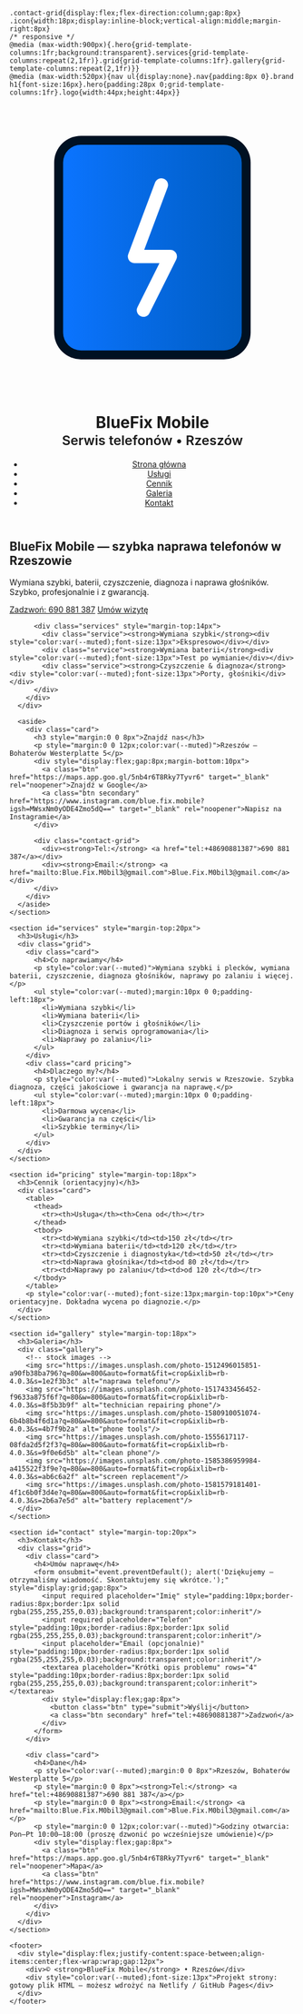 
<!doctype html>
    .contact-grid{display:flex;flex-direction:column;gap:8px}
    .icon{width:18px;display:inline-block;vertical-align:middle;margin-right:8px}
    /* responsive */
    @media (max-width:900px){.hero{grid-template-columns:1fr;background:transparent}.services{grid-template-columns:repeat(2,1fr)}.grid{grid-template-columns:1fr}.gallery{grid-template-columns:repeat(2,1fr)}}
    @media (max-width:520px){nav ul{display:none}.nav{padding:8px 0}.brand h1{font-size:16px}.hero{padding:28px 0;grid-template-columns:1fr}.logo{width:44px;height:44px}}
  </style>
</head>
<body>
  <header>
    <div class="container nav">
      <div class="brand">
        <div class="logo" aria-hidden>
          <!-- inline SVG logo: phone + lightning -->
          <svg viewBox="0 0 64 64" fill="none" xmlns="http://www.w3.org/2000/svg">
            <rect x="10" y="7" width="44" height="50" rx="6" fill="#012"/>
            <rect x="12" y="9" width="40" height="46" rx="4" fill="url(#g)"/>
            <path d="M34 18 L28 34 L36 34 L30 46" stroke="white" stroke-width="3" stroke-linecap="round" stroke-linejoin="round"/>
            <defs><linearGradient id="g" x1="0" x2="1"><stop offset="0" stop-color="#0b74ff" stop-opacity="1"/><stop offset="1" stop-color="#0066d6" stop-opacity="0.9"/></linearGradient></defs>
          </svg>
        </div>
        <div>
          <h1>BlueFix Mobile<br/><small style="color:var(--muted);font-weight:600">Serwis telefonów • Rzeszów</small></h1>
        </div>
      </div>
      <nav>
        <ul>
          <li><a href="#home">Strona główna</a></li>
          <li><a href="#services">Usługi</a></li>
          <li><a href="#pricing">Cennik</a></li>
          <li><a href="#gallery">Galeria</a></li>
          <li><a href="#contact">Kontakt</a></li>
        </ul>
      </nav>
    </div>
  </header>

  <main class="container">
    <section id="home" class="hero">
      <div>
        <div class="card">
          <h2>BlueFix Mobile — szybka naprawa telefonów w Rzeszowie</h2>
          <p>Wymiana szybki, baterii, czyszczenie, diagnoza i naprawa głośników. Szybko, profesjonalnie i z gwarancją.</p>
          <div class="cta">
            <a class="btn" href="tel:+48690881387">Zadzwoń: 690 881 387</a>
            <a class="btn secondary" href="#contact">Umów wizytę</a>
          </div>

          <div class="services" style="margin-top:14px">
            <div class="service"><strong>Wymiana szybki</strong><div style="color:var(--muted);font-size:13px">Ekspresowo</div></div>
            <div class="service"><strong>Wymiana baterii</strong><div style="color:var(--muted);font-size:13px">Test po wymianie</div></div>
            <div class="service"><strong>Czyszczenie & diagnoza</strong><div style="color:var(--muted);font-size:13px">Porty, głośniki</div></div>
          </div>
        </div>
      </div>

      <aside>
        <div class="card">
          <h3 style="margin:0 0 8px">Znajdź nas</h3>
          <p style="margin:0 0 12px;color:var(--muted)">Rzeszów — Bohaterów Westerplatte 5</p>
          <div style="display:flex;gap:8px;margin-bottom:10px">
            <a class="btn" href="https://maps.app.goo.gl/5nb4r6T8Rky7Tyvr6" target="_blank" rel="noopener">Znajdź w Google</a>
            <a class="btn secondary" href="https://www.instagram.com/blue.fix.mobile?igsh=MWsxNm0yODE4Zmo5dQ==" target="_blank" rel="noopener">Napisz na Instagramie</a>
          </div>

          <div class="contact-grid">
            <div><strong>Tel:</strong> <a href="tel:+48690881387">690 881 387</a></div>
            <div><strong>Email:</strong> <a href="mailto:Blue.Fix.M0bil3@gmail.com">Blue.Fix.M0bil3@gmail.com</a></div>
          </div>
        </div>
      </aside>
    </section>

    <section id="services" style="margin-top:20px">
      <h3>Usługi</h3>
      <div class="grid">
        <div class="card">
          <h4>Co naprawiamy</h4>
          <p style="color:var(--muted)">Wymiana szybki i plecków, wymiana baterii, czyszczenie, diagnoza głośników, naprawy po zalaniu i więcej.</p>
          <ul style="color:var(--muted);margin:10px 0 0;padding-left:18px">
            <li>Wymiana szybki</li>
            <li>Wymiana baterii</li>
            <li>Czyszczenie portów i głośników</li>
            <li>Diagnoza i serwis oprogramowania</li>
            <li>Naprawy po zalaniu</li>
          </ul>
        </div>
        <div class="card pricing">
          <h4>Dlaczego my?</h4>
          <p style="color:var(--muted)">Lokalny serwis w Rzeszowie. Szybka diagnoza, części jakościowe i gwarancja na naprawę.</p>
          <ul style="color:var(--muted);margin:10px 0 0;padding-left:18px">
            <li>Darmowa wycena</li>
            <li>Gwarancja na części</li>
            <li>Szybkie terminy</li>
          </ul>
        </div>
      </div>
    </section>

    <section id="pricing" style="margin-top:18px">
      <h3>Cennik (orientacyjny)</h3>
      <div class="card">
        <table>
          <thead>
            <tr><th>Usługa</th><th>Cena od</th></tr>
          </thead>
          <tbody>
            <tr><td>Wymiana szybki</td><td>150 zł</td></tr>
            <tr><td>Wymiana baterii</td><td>120 zł</td></tr>
            <tr><td>Czyszczenie i diagnostyka</td><td>50 zł</td></tr>
            <tr><td>Naprawa głośnika</td><td>od 80 zł</td></tr>
            <tr><td>Naprawy po zalaniu</td><td>od 120 zł</td></tr>
          </tbody>
        </table>
        <p style="color:var(--muted);font-size:13px;margin-top:10px">*Ceny orientacyjne. Dokładna wycena po diagnozie.</p>
      </div>
    </section>

    <section id="gallery" style="margin-top:18px">
      <h3>Galeria</h3>
      <div class="gallery">
        <!-- stock images -->
        <img src="https://images.unsplash.com/photo-1512496015851-a90fb38ba796?q=80&w=800&auto=format&fit=crop&ixlib=rb-4.0.3&s=1e2f3b3c" alt="naprawa telefonu"/>
        <img src="https://images.unsplash.com/photo-1517433456452-f9633a875f6f?q=80&w=800&auto=format&fit=crop&ixlib=rb-4.0.3&s=8f5b3b9f" alt="technician repairing phone"/>
        <img src="https://images.unsplash.com/photo-1580910051074-6b4b8b4f6d1a?q=80&w=800&auto=format&fit=crop&ixlib=rb-4.0.3&s=4b7f9b2a" alt="phone tools"/>
        <img src="https://images.unsplash.com/photo-1555617117-08fda2d5f2f3?q=80&w=800&auto=format&fit=crop&ixlib=rb-4.0.3&s=9f0e6d5b" alt="clean phone"/>
        <img src="https://images.unsplash.com/photo-1585386959984-a415522f3f9e?q=80&w=800&auto=format&fit=crop&ixlib=rb-4.0.3&s=ab6c6a2f" alt="screen replacement"/>
        <img src="https://images.unsplash.com/photo-1581579181401-4f1c6b0f3d4e?q=80&w=800&auto=format&fit=crop&ixlib=rb-4.0.3&s=2b6a7e5d" alt="battery replacement"/>
      </div>
    </section>

    <section id="contact" style="margin-top:20px">
      <h3>Kontakt</h3>
      <div class="grid">
        <div class="card">
          <h4>Umów naprawę</h4>
          <form onsubmit="event.preventDefault(); alert('Dziękujemy — otrzymaliśmy wiadomość. Skontaktujemy się wkrótce.');" style="display:grid;gap:8px">
            <input required placeholder="Imię" style="padding:10px;border-radius:8px;border:1px solid rgba(255,255,255,0.03);background:transparent;color:inherit"/>
            <input required placeholder="Telefon" style="padding:10px;border-radius:8px;border:1px solid rgba(255,255,255,0.03);background:transparent;color:inherit"/>
            <input placeholder="Email (opcjonalnie)" style="padding:10px;border-radius:8px;border:1px solid rgba(255,255,255,0.03);background:transparent;color:inherit"/>
            <textarea placeholder="Krótki opis problemu" rows="4" style="padding:10px;border-radius:8px;border:1px solid rgba(255,255,255,0.03);background:transparent;color:inherit"></textarea>
            <div style="display:flex;gap:8px">
              <button class="btn" type="submit">Wyślij</button>
              <a class="btn secondary" href="tel:+48690881387">Zadzwoń</a>
            </div>
          </form>
        </div>

        <div class="card">
          <h4>Dane</h4>
          <p style="color:var(--muted);margin:0 0 8px">Rzeszów, Bohaterów Westerplatte 5</p>
          <p style="margin:0 0 8px"><strong>Tel:</strong> <a href="tel:+48690881387">690 881 387</a></p>
          <p style="margin:0 0 8px"><strong>Email:</strong> <a href="mailto:Blue.Fix.M0bil3@gmail.com">Blue.Fix.M0bil3@gmail.com</a></p>
          <p style="margin:0 0 12px;color:var(--muted)">Godziny otwarcia: Pon–Pt 10:00–18:00 (proszę dzwonić po wcześniejsze umówienie)</p>
          <div style="display:flex;gap:8px">
            <a class="btn" href="https://maps.app.goo.gl/5nb4r6T8Rky7Tyvr6" target="_blank" rel="noopener">Mapa</a>
            <a class="btn" href="https://www.instagram.com/blue.fix.mobile?igsh=MWsxNm0yODE4Zmo5dQ==" target="_blank" rel="noopener">Instagram</a>
          </div>
        </div>
      </div>
    </section>

    <footer>
      <div style="display:flex;justify-content:space-between;align-items:center;flex-wrap:wrap;gap:12px">
        <div>© <strong>BlueFix Mobile</strong> • Rzeszów</div>
        <div style="color:var(--muted);font-size:13px">Projekt strony: gotowy plik HTML — możesz wdrożyć na Netlify / GitHub Pages</div>
      </div>
    </footer>
  </main>

  <script>
    // smooth scroll for anchor links
    document.querySelectorAll('a[href^="#"]').forEach(a=>{
      a.addEventListener('click',e=>{
        e.preventDefault();const t=document
